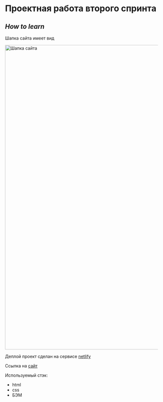 # Проектная работа второго спринта
## _How to learn_

Шапка сайта имеет вид

<img src="https://storage.yandexcloud.net/sprint-2/sprint-2.png" alt="Шапка сайта" width="1000"/>


Деплой проект сделан на сервисе [netlify]

Ссылка на [сайт]

Используемый стэк:
- html
- css
- БЭМ

[netlify]: <https://www.netlify.com/>
[сайт]: <https://dazzling-feynman-9274b2.netlify.app/>

